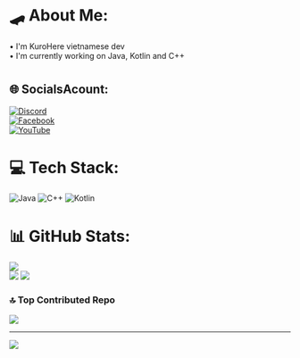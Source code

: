 # 🛹 About Me:
• I'm KuroHere vietnamese dev <br/>
• I'm currently working on Java, Kotlin and C++ <br/>
#

## 🌐 SocialsAcount:
[![Discord](https://img.shields.io/badge/Discord-%237289DA.svg?logo=discord&logoColor=white)](https://discord.gg/605336588758679553)  <br/>
[![Facebook](https://img.shields.io/badge/Facebook-%231877F2.svg?logo=Facebook&logoColor=white)](https://www.facebook.com/KuroHerre/) <br/>
[![YouTube](https://img.shields.io/badge/YouTube-%23FF0000.svg?logo=YouTube&logoColor=white)](https://youtube.com/@https://www.youtube.com/channel/UCyUUWRj12ezEaTY18gix24Q) <br/>

# 💻 Tech Stack:
![Java](https://img.shields.io/badge/java-%23ED8B00.svg?style=for-the-badge&logo=openjdk&logoColor=white) ![C++](https://img.shields.io/badge/c++-%2300599C.svg?style=for-the-badge&logo=c%2B%2B&logoColor=white) ![Kotlin](https://img.shields.io/badge/kotlin-%237F52FF.svg?style=for-the-badge&logo=kotlin&logoColor=white)

# 📊 GitHub Stats:
![](https://github-readme-stats.vercel.app/api?username=KuroHere&theme=shades-of-purple&hide_border=false&include_all_commits=false&count_private=false)<br/>
![](https://github-readme-streak-stats.herokuapp.com/?user=KuroHere&theme=shades-of-purple&hide_border=false)
![](https://github-readme-stats.vercel.app/api/top-langs/?username=KuroHere&theme=shades-of-purple&hide_border=false&include_all_commits=false&count_private=false&layout=compact)

### 🔝 Top Contributed Repo
![](https://github-contributor-stats.vercel.app/api?username=KuroHere&limit=5&theme=dark&combine_all_yearly_contributions=true)

---
[![](https://visitcount.itsvg.in/api?id=KuroHere&icon=0&color=0)](https://visitcount.itsvg.in)

<!-- Proudly created with GPRM ( https://gprm.itsvg.in ) -->
